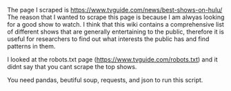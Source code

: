 The page I scraped is https://www.tvguide.com/news/best-shows-on-hulu/
The reason that I wanted to scrape this page is because I am alwyas looking for a good show to watch. I think that this wiki contains a comprehensive list of different shows that are generally entertaining to the public, therefore it is useful for researchers to find out what interests the public has and find patterns in them. 

 I looked at the robots.txt page (https://www.tvguide.com/robots.txt) and it didnt say that you cant scrape the top shows. 

You need pandas, beutiful soup, requests, and json to run this script. 

